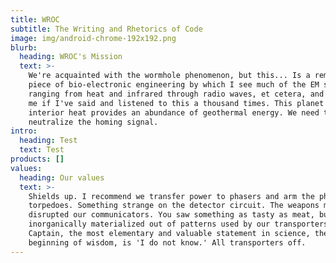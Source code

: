 ```yaml
---
title: WROC
subtitle: The Writing and Rhetorics of Code
image: img/android-chrome-192x192.png
blurb:
  heading: WROC's Mission
  text: >-
    We're acquainted with the wormhole phenomenon, but this... Is a remarkable
    piece of bio-electronic engineering by which I see much of the EM spectrum
    ranging from heat and infrared through radio waves, et cetera, and forgive
    me if I've said and listened to this a thousand times. This planet's
    interior heat provides an abundance of geothermal energy. We need to
    neutralize the homing signal.
intro:
  heading: Test
  text: Test
products: []
values:
  heading: Our values
  text: >-
    Shields up. I recommend we transfer power to phasers and arm the photon
    torpedoes. Something strange on the detector circuit. The weapons must have
    disrupted our communicators. You saw something as tasty as meat, but
    inorganically materialized out of patterns used by our transporters.
    Captain, the most elementary and valuable statement in science, the
    beginning of wisdom, is 'I do not know.' All transporters off.
---
```

